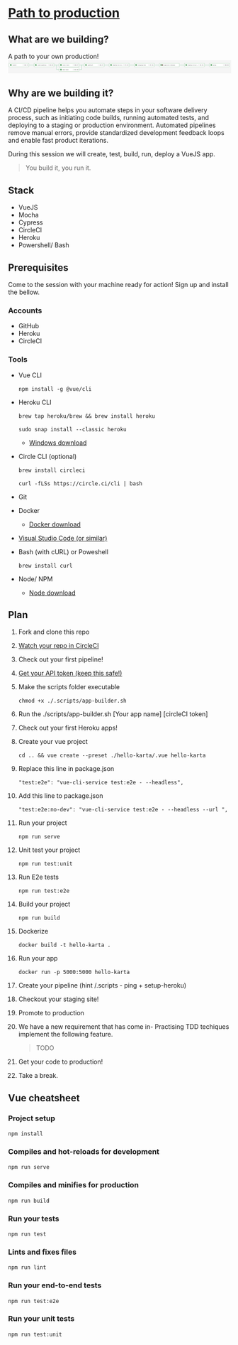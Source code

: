 
# [Path to production](https://gitpitch.com/worthington10TW/hello-karta/pitch)

## What are we building?

A path to your own production!
![Pipeline](pipeline.png)

## Why are we building it?

A CI/CD pipeline helps you automate steps in your software delivery process, such as initiating code builds, running automated tests, and deploying to a staging or production environment. Automated pipelines remove manual errors, provide standardized development feedback loops and enable fast product iterations.

During this session we will create, test, build, run, deploy a VueJS app.

> You build it, you run it.

## Stack

- VueJS
- Mocha
- Cypress
- CircleCI
- Heroku
- Powershell/ Bash

## Prerequisites

Come to the session with your machine ready for action! Sign up and install the bellow.

### Accounts

- GitHub
- Heroku
- CircleCI

### Tools

- Vue CLI
  
  ``` node
  npm install -g @vue/cli
  ```

- Heroku CLI
  
  ``` shell
  brew tap heroku/brew && brew install heroku
  ```

  ``` shell
  sudo snap install --classic heroku
  ```
  
  - [Windows download](https://cli-assets.heroku.com/heroku-x64.exe)
- Circle CLI (optional)
  
  ``` shell
  brew install circleci
  ```

  ``` shell
  curl -fLSs https://circle.ci/cli | bash
  ```

- Git
- Docker
  - [Docker download](https://hub.docker.com/?overlay=onboarding)
- [Visual Studio Code (or similar)](https://code.visualstudio.com/download)
- Bash (with cURL) or Poweshell
  ``` shell
  brew install curl
  ```
- Node/ NPM
  - [Node download](https://nodejs.org/en/download/)

## Plan

1. Fork and clone this repo
2. [Watch your repo in CircleCI](https://circleci.com/add-projects)
3. Check out your first pipeline!
4. [Get your API token (keep this safe!)](https://circleci.com/account/api)
5. Make the scripts folder executable

    ``` shell
    chmod +x ./.scripts/app-builder.sh
    ```

6. Run the ./scripts/app-builder.sh [Your app name] [circleCI token]
7. Check out your first Heroku apps!
8. Create your vue project
  
    ``` node
    cd .. && vue create --preset ./hello-karta/.vue hello-karta
    ```

9. Replace this line in package.json

    ``` node
    "test:e2e": "vue-cli-service test:e2e - --headless",
    ```

10. Add this line to package.json

    ``` node
    "test:e2e:no-dev": "vue-cli-service test:e2e - --headless --url ",
    ```

11. Run your project
  
    ``` node
    npm run serve
    ```

12. Unit test your project
  
    ``` node
    npm run test:unit
    ```

13. Run E2e tests
  
    ``` node
    npm run test:e2e
    ```

14. Build your project
  
    ``` node
    npm run build
    ```

15. Dockerize
  
    ``` shell
    docker build -t hello-karta .
    ```

16. Run your app
  
    ``` shell
    docker run -p 5000:5000 hello-karta
    ```

17. Create your pipeline (hint /.scripts - ping + setup-heroku)
18. Checkout your staging site!
19. Promote to production
20. We have a new requirement that has come in- Practising TDD techiques implement the following feature.
    > TODO
21. Get your code to production!
22. Take a break.

## Vue cheatsheet

### Project setup

``` node
npm install
```

### Compiles and hot-reloads for development

``` node
npm run serve
```

### Compiles and minifies for production

```  node
npm run build
```

### Run your tests

```  node
npm run test
```

### Lints and fixes files

```  node
npm run lint
```

### Run your end-to-end tests

```  node
npm run test:e2e
```

### Run your unit tests

```  node
npm run test:unit
```
